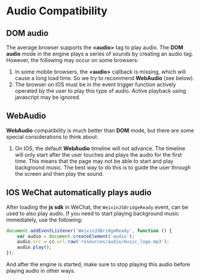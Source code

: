 # Audio Compatibility

## DOM audio
The average browser supports the __<audio\>__ tag to play audio. The __DOM audio__ mode in the engine plays a series of sounds by creating an audio tag. However, the following may occur on some browsers:

1. In some mobile browsers, the __<audio\>__ callback is missing, which will cause a long load time. So we try to recommend __WebAudio__ (see below).
2. The browser on IOS must be in the event trigger function actively operated by the user to play this type of audio. Active playback using javascript may be ignored.

## WebAudio
__WebAudio__ compatibility is much better than __DOM__ mode, but there are some special considerations to think about:

1. On IOS, the default __WebAudio__ timeline will not advance. The timeline will only start after the user touches and plays the audio for the first time. This means that the page may not be able to start and play background music. The best way to do this is to guide the user through the screen and then play the sound.

## IOS WeChat automatically plays audio
After loading the __js sdk__ in WeChat, the `WeixinJSBridgeReady` event, can be used to also play audio. If you need to start playing background music immediately, use the following:

```javascript
document.addEventListener('WeixinJSBridgeReady', function () {
    var audio = document.createElement('audio');
    audio.src = cc.url.raw('resources/audio/music_logo.mp3');
    audio.play();
});
```

And after the engine is started, make sure to stop playing this audio before playing audio in other ways.
